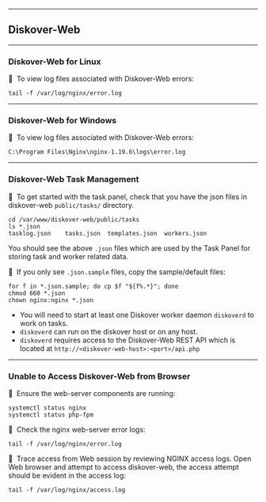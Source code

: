 ___
## Diskover-Web
___

### Diskover-Web for Linux

🔴 &nbsp;To view log files associated with Diskover-Web errors:
```
tail -f /var/log/nginx/error.log
```

___
### Diskover-Web for Windows

🔴 &nbsp;To view log files associated with Diskover-Web errors:
```
C:\Program Files\Nginx\nginx-1.19.6\logs\error.log
```

___
### Diskover-Web Task Management

🔴 &nbsp;To get started with the task panel, check that you have the json files in diskover-web `public/tasks/` directory.
```
cd /var/www/diskover-web/public/tasks
ls *.json
tasklog.json	tasks.json	templates.json	workers.json
```

You should see the above `.json` files which are used by the Task Panel for storing task and worker related data. 

🔴 &nbsp;If you only see `.json.sample` files, copy the sample/default files:
```
for f in *.json.sample; do cp $f "${f%.*}"; done
chmod 660 *.json
chown nginx:nginx *.json
```

- You will need to start at least one Diskover worker daemon `diskoverd` to work on tasks. 
- `diskoverd` can run on the diskover host or on any host. 
- `diskoverd` requires access to the Diskover-Web REST API which is located at `http://<diskover-web-host>:<port>/api.php`

___
### Unable to Access Diskover-Web from Browser

🔴 &nbsp;Ensure the web-server components are running:
```
systemctl status nginx
systemctl status php-fpm
```

🔴 &nbsp;Check the nginx web-server error logs:
```
tail -f /var/log/nginx/error.log
```

🔴 &nbsp;Trace access from Web session by reviewing NGINX access logs. Open Web browser and attempt to access diskover-web, the access attempt should be evident in the access log:
```
tail -f /var/log/nginx/access.log
```
